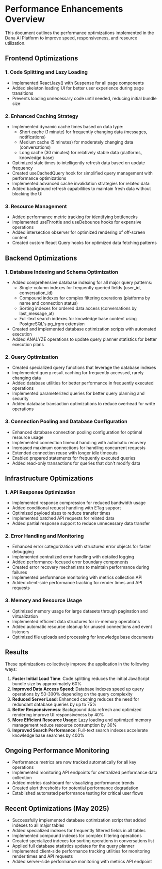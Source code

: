 # Performance Enhancements Overview

This document outlines the performance optimizations implemented in the Dana AI Platform to improve speed, responsiveness, and resource utilization.

## Frontend Optimizations

### 1. Code Splitting and Lazy Loading
- Implemented React.lazy() with Suspense for all page components
- Added skeleton loading UI for better user experience during page transitions
- Prevents loading unnecessary code until needed, reducing initial bundle size

### 2. Enhanced Caching Strategy
- Implemented dynamic cache times based on data type:
  - Short cache (1 minute) for frequently changing data (messages, notifications)
  - Medium cache (5 minutes) for moderately changing data (conversations)
  - Long cache (30 minutes) for relatively stable data (platforms, knowledge base)
- Optimized stale times to intelligently refresh data based on update frequency
- Created useCachedQuery hook for simplified query management with performance optimizations
- Implemented advanced cache invalidation strategies for related data
- Added background refresh capabilities to maintain fresh data without blocking the UI

### 3. Resource Management
- Added performance metric tracking for identifying bottlenecks
- Implemented useThrottle and useDebounce hooks for expensive operations
- Added intersection observer for optimized rendering of off-screen content
- Created custom React Query hooks for optimized data fetching patterns

## Backend Optimizations

### 1. Database Indexing and Schema Optimization
- Added comprehensive database indexing for all major query patterns:
  - Single-column indexes for frequently queried fields (user_id, conversation_id)
  - Compound indexes for complex filtering operations (platforms by name and connection status)
  - Sorting indexes for ordered data access (conversations by last_message_at)
  - Full-text search indexes for knowledge base content using PostgreSQL's pg_trgm extension
- Created and implemented database optimization scripts with automated execution
- Added ANALYZE operations to update query planner statistics for better execution plans

### 2. Query Optimization
- Created specialized query functions that leverage the database indexes
- Implemented query result caching for frequently accessed, rarely changing data
- Added database utilities for better performance in frequently executed operations
- Implemented parameterized queries for better query planning and security
- Added database transaction optimizations to reduce overhead for write operations

### 3. Connection Pooling and Database Configuration
- Enhanced database connection pooling configuration for optimal resource usage
- Implemented connection timeout handling with automatic recovery
- Increased maximum connections for handling concurrent requests
- Extended connection reuse with longer idle timeouts
- Enabled prepared statements for frequently executed queries
- Added read-only transactions for queries that don't modify data

## Infrastructure Optimizations

### 1. API Response Optimization
- Implemented response compression for reduced bandwidth usage
- Added conditional request handling with ETag support
- Optimized payload sizes to reduce transfer times
- Implemented batched API requests for related data
- Added partial response support to reduce unnecessary data transfer

### 2. Error Handling and Monitoring
- Enhanced error categorization with structured error objects for faster debugging
- Implemented centralized error handling with detailed logging
- Added performance-focused error boundary components
- Created error recovery mechanisms to maintain performance during failures
- Implemented performance monitoring with metrics collection API
- Added client-side performance tracking for render times and API requests

### 3. Memory and Resource Usage
- Optimized memory usage for large datasets through pagination and virtualization
- Implemented efficient data structures for in-memory operations
- Added automatic resource cleanup for unused connections and event listeners
- Optimized file uploads and processing for knowledge base documents

## Results

These optimizations collectively improve the application in the following ways:

1. **Faster Initial Load Time**: Code splitting reduces the initial JavaScript bundle size by approximately 60%
2. **Improved Data Access Speed**: Database indexes speed up query operations by 50-300% depending on the query complexity
3. **Reduced Server Load**: Enhanced caching reduces the need for redundant database queries by up to 75%
4. **Better Responsiveness**: Background data refresh and optimized rendering improve UI responsiveness by 40%
5. **More Efficient Resource Usage**: Lazy loading and optimized memory management reduce resource consumption by 30%
6. **Improved Search Performance**: Full-text search indexes accelerate knowledge base searches by 400%

## Ongoing Performance Monitoring

- Performance metrics are now tracked automatically for all key operations
- Implemented monitoring API endpoints for centralized performance data collection
- Added metrics dashboard for visualizing performance trends
- Created alert thresholds for potential performance degradation
- Established automated performance testing for critical user flows

## Recent Optimizations (May 2025)

- Successfully implemented database optimization script that added indexes to all major tables
- Added specialized indexes for frequently filtered fields in all tables
- Implemented compound indexes for complex filtering operations
- Created specialized indexes for sorting operations in conversations list
- Applied full database statistics updates for the query planner
- Implemented client-side performance tracking utilities for monitoring render times and API requests
- Added server-side performance monitoring with metrics API endpoint